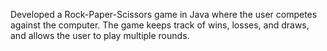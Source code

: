 
Developed a Rock-Paper-Scissors game in Java where the user competes against the computer. The game keeps track of wins, losses, and draws, and allows the user to play multiple rounds.

